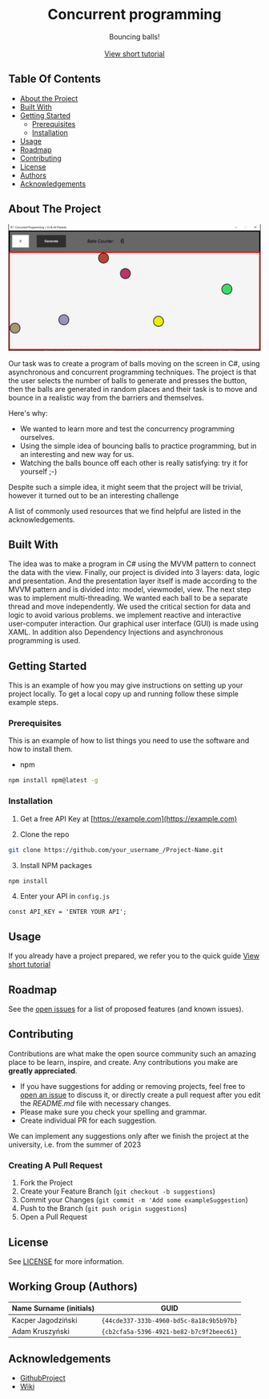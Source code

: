 <br/>
<p align="center">
  <h1 align="center">Concurrent programming</h1>
  <p align="center">
    Bouncing balls!
  <br/>
  <br/>
  <a href="https://raw.githubusercontent.com/GoldenKacper/Concurrent-Programming/main/videos/tutorial.mp4">View short tutorial</a>
  </p>
</p> 

## Table Of Contents

* [About the Project](#about-the-project)
* [Built With](#built-with)
* [Getting Started](#getting-started)
  * [Prerequisites](#prerequisites)
  * [Installation](#installation)
* [Usage](#usage)
* [Roadmap](#roadmap)
* [Contributing](#contributing)
* [License](#license)
* [Authors](#working-group-authors)
* [Acknowledgements](#acknowledgements)

## About The Project

![Screen Shot](images/image_1.png)

Our task was to create a program of balls moving on the screen in C#, using asynchronous and concurrent programming techniques.
The project is that the user selects the number of balls to generate and presses the button, then the balls are generated in random places and their task is to move and bounce in a realistic way from the barriers and themselves.

Here's why:

* We wanted to learn more and test the concurrency programming ourselves.
* Using the simple idea of bouncing balls to practice programming, but in an interesting and new way for us.
* Watching the balls bounce off each other is really satisfying: try it for yourself ;-)

Despite such a simple idea, it might seem that the project will be trivial, however it turned out to be an interesting challenge

A list of commonly used resources that we find helpful are listed in the acknowledgements.

## Built With

The idea was to make a program in C# using the MVVM pattern to connect the data with the view. Finally, our project is divided into 3 layers: data, logic and presentation. And the presentation layer itself is made according to the MVVM pattern and is divided into: model, viewmodel, view. The next step was to implement multi-threading. We wanted each ball to be a separate thread and move independently. We used the critical section for data and logic to avoid various problems. we implement reactive and interactive user-computer interaction. Our graphical user interface (GUI) is made using XAML. In addition also Dependency Injections and asynchronous programming is used.

## Getting Started

This is an example of how you may give instructions on setting up your project locally.
To get a local copy up and running follow these simple example steps.

### Prerequisites

This is an example of how to list things you need to use the software and how to install them.

* npm

```sh
npm install npm@latest -g
```

### Installation

1. Get a free API Key at [https://example.com](https://example.com)

2. Clone the repo

```sh
git clone https://github.com/your_username_/Project-Name.git
```

3. Install NPM packages

```sh
npm install
```

4. Enter your API in `config.js`

```JS
const API_KEY = 'ENTER YOUR API';
```

## Usage

If you already have a project prepared, we refer you to the quick guide
<a href="https://raw.githubusercontent.com/GoldenKacper/Concurrent-Programming/main/videos/tutorial.mp4">View short tutorial</a>


## Roadmap

See the [open issues](https://github.com/GoldenKacper/Concurrent-Programming/issues) for a list of proposed features (and known issues).

## Contributing

Contributions are what make the open source community such an amazing place to be learn, inspire, and create. Any contributions you make are **greatly appreciated**.
* If you have suggestions for adding or removing projects, feel free to [open an issue](https://github.com/GoldenKacper/Concurrent-Programming/issues/new) to discuss it, or directly create a pull request after you edit the *README.md* file with necessary changes.
* Please make sure you check your spelling and grammar.
* Create individual PR for each suggestion.

We can implement any suggestions only after we finish the project at the university, i.e. from the summer of 2023

### Creating A Pull Request

1. Fork the Project
2. Create your Feature Branch (`git checkout -b suggestions`)
3. Commit your Changes (`git commit -m 'Add some exampleSuggestion`)
4. Push to the Branch (`git push origin suggestions`)
5. Open a Pull Request

## License

See [LICENSE](https://github.com/GoldenKacper/Concurrent-Programming/blob/main/LICENSE.md) for more information.

## Working Group (Authors)

| Name Surname (initials) | GUID                                     |
| ----------------------- | ---------------------------------------- |
| Kacper Jagodziński      | `{44cde337-333b-4960-bd5c-8a18c9b5b97b}` |
| Adam Kruszyński         | `{cb2cfa5a-5396-4921-be82-b7c9f2beec61}` |

## Acknowledgements

* [GithubProject](https://github.com/mpostol/TP)
* [Wiki](https://en.wikipedia.org/wiki/Elastic_collision)
